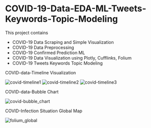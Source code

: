 # COVID-19-Data-EDA-ML-Tweets-Keywords-Topic-Modeling

This project contains 
* COVID-19 Data Scraping and Simple Visualization  
* COVID-19 Data Preprocessing  
* COVID-19 Confirmed Prediction ML  
* COVID-19 Data Visualization using Plotly, Cufflinks, Folium  
* COVID-19 Tweets Keywords Topic Modeling  

COVID-data-Timeline Visualization


![covid-timeline1](https://user-images.githubusercontent.com/20104945/91414000-e268c480-e886-11ea-9f28-944b6ec752c9.png)
![covid-timeline2](https://user-images.githubusercontent.com/20104945/91414001-e3015b00-e886-11ea-87ec-f0646585f79d.png)
![covid-timeline3](https://user-images.githubusercontent.com/20104945/91414003-e3015b00-e886-11ea-9f5f-7941b238e1ea.png)



COVID-data-Bubble Chart


![covid-bubble_chart](https://user-images.githubusercontent.com/20104945/91413998-e1379780-e886-11ea-8fba-7849da5f3e2c.png)



COVID-Infection Situation Global Map


![folium_global](https://user-images.githubusercontent.com/20104945/91414018-e72d7880-e886-11ea-97d4-ec9037e65589.PNG)
